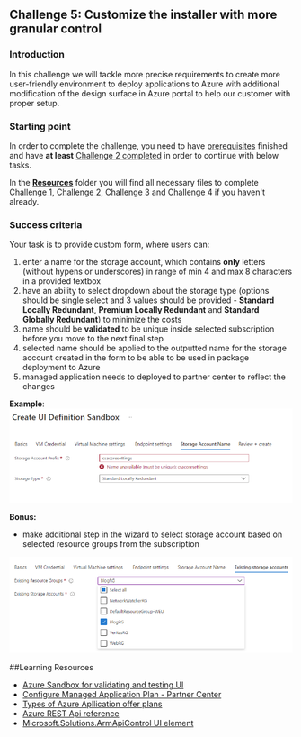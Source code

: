 ## Challenge 5: Customize the installer with more granular control

### Introduction

In this challenge we will tackle more precise requirements to create more user-friendly environment to deploy applications to Azure with additional modification of the design surface in Azure portal to help our customer with proper setup.

### Starting point

In order to complete the challenge, you need to have [prerequisites](./00-student-prereqs.md) finished and have **at least** [Challenge 2 completed](./02-student-modify_and_redeploy.md) in order to continue with below tasks.

In the **[Resources](./Resources)** folder you will find all necessary files to complete [Challenge 1](./01-student-deploy_to_service_catalog.md), [Challenge 2](./02-student-modify_and_redeploy.md), [Challenge 3](./03-00-student-create_azure-marketplace-offer.md) and [Challenge 4](./04-01-student-app-deployment.md) if you haven't already. 

### Success criteria

Your task is to provide custom form, where users can:
1. enter a name for the storage account, which contains **only** letters (without hypens or underscores) in range of min 4 and max 8 characters in a provided textbox
2. have an ability to select dropdown about the storage type (options should be single select and 3 values should be provided - **Standard Locally Redundant**, **Premium Locally Redundant** and **Standard Globally Redundant**) to minimize the costs
3. name should be **validated** to be unique inside selected subscription before you move to the next final step
4. selected name should be applied to the outputted name for the storage account created in the form to be able to be used in package deployment to Azure
5. managed application needs to deployed to partner center to reflect the changes

__Example__:
![create UI call](Resources/Challenge-5/createui-not-ok-api-call.png)

**Bonus:**
-   make additional step in the wizard to select storage account based on selected resource groups from the subscription

![storage accounts based on resource groups](Resources/Challenge-5/04-01-student-groups.png)

##Learning Resources
- [Azure Sandbox for validating and testing UI](https://portal.azure.com/?feature.customPortal=false#blade/Microsoft_Azure_CreateUIDef/SandboxBlade)
- [Configure Managed Application Plan - Partner Center](https://docs.microsoft.com/en-us/azure/marketplace/azure-app-managed#choose-who-can-manage-the-application)
- [Types of Azure Apllication offer plans](https://docs.microsoft.com/en-us/azure/marketplace/plan-azure-application-offer#types-of-plans)
- [Azure REST Api reference](https://docs.microsoft.com/en-us/rest/api/azure/)
- [Microsoft.Solutions.ArmApiControl UI element](https://docs.microsoft.com/en-us/azure/azure-resource-manager/managed-applications/microsoft-solutions-armapicontrol)